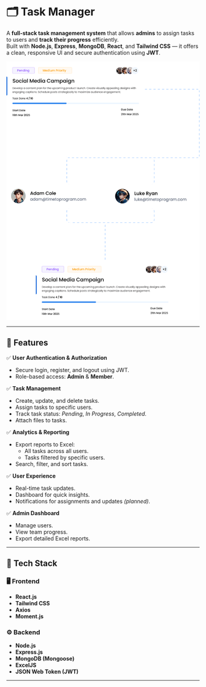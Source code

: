# 🗂️ Task Manager

A **full-stack task management system** that allows **admins** to assign tasks to users and **track their progress** efficiently.  
Built with **Node.js**, **Express**, **MongoDB**, **React**, and **Tailwind CSS** — it offers a clean, responsive UI and secure authentication using **JWT**.

![Dashboard Preview](./frontend/Task-Manager/src/assets/images/auth-img.png)

---

## 🚀 Features

✅ **User Authentication & Authorization**
- Secure login, register, and logout using JWT.
- Role-based access: **Admin** & **Member**.

✅ **Task Management**
- Create, update, and delete tasks.
- Assign tasks to specific users.
- Track task status: *Pending*, *In Progress*, *Completed*.
- Attach files to tasks.

✅ **Analytics & Reporting**
- Export reports to Excel:
  - All tasks across all users.
  - Tasks filtered by specific users.
- Search, filter, and sort tasks.

✅ **User Experience**
- Real-time task updates.
- Dashboard for quick insights.
- Notifications for assignments and updates *(planned)*.

✅ **Admin Dashboard**
- Manage users.
- View team progress.
- Export detailed Excel reports.

---

## 🧰 Tech Stack

### 🖥️ Frontend
- **React.js**
- **Tailwind CSS**
- **Axios**
- **Moment.js**

### ⚙️ Backend
- **Node.js**
- **Express.js**
- **MongoDB (Mongoose)**
- **ExcelJS**
- **JSON Web Token (JWT)**

---


